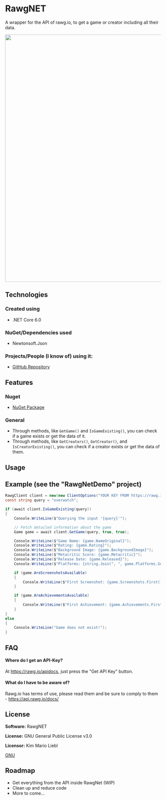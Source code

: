 # RawgNET
A wrapper for the API of rawg.io, to get a game or creator including all their data.

<img src="https://www.startuplithuania.com/wp-content/uploads/2018/10/Rawg-promo-cover.png" width="800">

## Technologies

### Created using
- .NET Core 6.0

### NuGet/Dependencies used
- Newtonsoft.Json

### Projects/People (I know of) using it:
- [GitHub Repository](https://github.com/sgamesdev)

## Features

### Nuget
- [NuGet Package](https://www.nuget.org/packages/RawgNET)

### General
- Through methods, like `GetGame()` and `IsGameExisting()`, you can check if a game exists or get the data of it.
- Through methods, like `GetCreators()`, `GetCreator()`, and `IsCreatorExisting()`, you can check if a creator exists or get the data of them.

## Usage

## Example (see the "RawgNetDemo" project)

```csharp
RawgClient client = new(new ClientOptions("YOUR KEY FROM https://rawg.io/apidocs"));
const string query = "overwatch";

if (await client.IsGameExisting(query))
{
    Console.WriteLine($"Querying the input '{query}'");

    // Fetch detailed information about the game
    Game game = await client.GetGame(query, true, true);

    Console.WriteLine($"Game Name: {game.NameOriginal}");
    Console.WriteLine($"Rating: {game.Rating}");
    Console.WriteLine($"Background Image: {game.BackgroundImage}");
    Console.WriteLine($"Metacritic Score: {game.Metacritic}");
    Console.WriteLine($"Release Date: {game.Released}");
    Console.WriteLine($"Platforms: {string.Join(", ", game.Platforms.Select(p => p.Platform.Name))}");

    if (game.AreScreenshotsAvailable)
    {
        Console.WriteLine($"First Screenshot: {game.Screenshots.First().Image}");
    }

    if (game.AreAchievementsAvailable)
    {
        Console.WriteLine($"First Achievement: {game.Achievements.First().Name}");
    }
}
else
{
    Console.WriteLine("Game does not exist!");
}
```

## FAQ

#### Where do I get an API-Key?

At https://rawg.io/apidocs, just press the "Get API Key" button.

#### What do I have to be aware of?

Rawg.io has terms of use, please read them and be sure to comply to them - https://api.rawg.io/docs/

## License

**Software:** RawgNET

**License:** GNU General Public License v3.0

**Licensor:** Kim Mario Liebl

[GNU](https://choosealicense.com/licenses/gpl-3.0/)

## Roadmap

- Get everything from the API inside RawgNet (WIP)
- Clean up and reduce code
- More to come…
